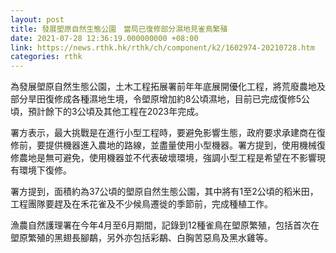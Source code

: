 ```yaml
---
layout: post
title: 發展塱原自然生態公園　當局已復修部分濕地見雀鳥繁殖
date: 2021-07-28 12:36:19.000000000 +08:00
link: https://news.rthk.hk/rthk/ch/component/k2/1602974-20210728.htm
categories: rthk
---
```


為發展塱原自然生態公園，土木工程拓展署前年年底展開優化工程，將荒廢農地及部分旱田復修成各種濕地生境，令塱原增加約8公頃濕地，目前已完成復修5公頃，預計餘下的3公頃及其他工程在2023年完成。

署方表示，最大挑戰是在進行小型工程時，要避免影響生態，政府要求承建商在復修前，要提供機器進入農地的路線，並盡量使用小型機器。署方提到，使用機械復修農地是無可避免，使用機器並不代表破壞環境，強調小型工程是希望在不影響現有環境下復修。

署方提到，面積約為37公頃的塱原自然生態公園，其中將有1至2公頃的稻米田，工程團隊要趕及在禾花雀及不少候鳥遷徙的季節前，完成種植工作。

漁農自然護理署在今年4月至6月期間，記錄到12種雀鳥在塱原繁殖，包括首次在塱原繁殖的黑翅長腳鷸，另外亦包括彩鷸、白胸苦惡鳥及黑水雞等。
